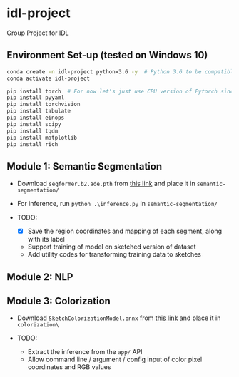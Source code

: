 # idl-project
Group Project for IDL

## Environment Set-up (tested on Windows 10)
```bash
conda create -n idl-project python=3.6 -y  # Python 3.6 to be compatible with the colorization model
conda activate idl-project

pip install torch  # For now let's just use CPU version of Pytorch since no available version for Python 3.6
pip install pyyaml
pip install torchvision
pip install tabulate
pip install einops
pip install scipy
pip install tqdm
pip install matplotlib
pip install rich
```

## Module 1: Semantic Segmentation
- Download `segformer.b2.ade.pth` from [this link](https://drive.google.com/u/0/uc?id=1AcgEK5aWMJzpe8tsfauqhragR0nBHyPh&export=download) and place it in `semantic-segmentation/`
- For inference, run `python .\inference.py` in `semantic-segmentation/`

- TODO:
  - [x] Save the region coordinates and mapping of each segment, along with its label
  - Support training of model on sketched version of dataset
  - Add utility codes for transforming training data to sketches

## Module 2: NLP

## Module 3: Colorization
- Download `SketchColorizationModel.onnx` from [this link](https://github.com/rapidrabbit76/SketchColorization/releases) and place it in `colorization\`

- TODO:
  - Extract the inference from the `app/` API
  - Allow command line / argument / config input of color pixel coordinates and RGB values
